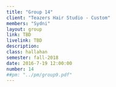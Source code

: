```yaml
---
title: "Group 14"
client: "Teazers Hair Studio - Custom"
members: "Sydni"
layout: group
link: TBD
livelink: TBD
description:
class: hallahan
semester: fall-2018
date: 2016-7-19 12:00:00
number: 14
##pm: "../pm/group9.pdf"
---
```

